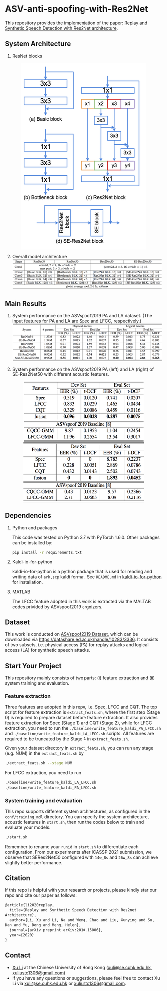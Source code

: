 # ASV-anti-spoofing-with-Res2Net
This repository provides the implementation of the paper:
[Replay and Synthetic Speech Detection with Res2Net architecture](https://arxiv.org/abs/2010.15006).

## System Architecture

1. ResNet blocks
<div  align="center"> <img src="./result_table_figure/resnet-blocks.png" width = "400" height = "600" align=center /></div>

2. Overall model architecture
![](./result_table_figure/overall-architecture.png)

## Main Results
1. System performance on the ASVspoof2019 PA and LA dataset. (The input features for PA and LA are Spec and LFCC, respectively.)
![](./result_table_figure/sys-performance-diff-architecture.png)

2. System performance on the ASVspoof2019 PA (left) and LA (right) of SE-Res2Net50 with different acoustic features.
<div  align="center"><img src="./result_table_figure/sys-performance-pa-diff-acoustic-feats.png" width = "390" height = "195" align=center /><img src="./result_table_figure/sys-performance-la-diff-acoustic-feats.png" width = "390" height = "195" align=center /></div>


## Dependencies

1. Python and packages

    This code was tested on Python 3.7 with PyTorch 1.6.0.
    Other packages can be installed by:

    ```bash
    pip install -r requirements.txt
    ```

2. Kaldi-io-for-python

    kaldi-io-for-python is a python package that is used for reading and writing data of `ark,scp` kaldi format.
    See `README.md` in [kaldi-io-for-python](https://github.com/vesis84/kaldi-io-for-python) for installation.

3. MATLAB

   The LFCC feature adopted in this work is extracted via the MALTAB codes privided by ASVspoof2019 orgnizers.

## Dataset
   This work is conducted on [ASVspoof2019 Dataset](https://arxiv.org/pdf/1904.05441.pdf), which can be downloaded via https://datashare.ed.ac.uk/handle/10283/3336. It consists of two subsets, i.e. physical access (PA) for replay attacks and logical access (LA) for synthetic speech attacks.

## Start Your Project
   This repository mainly consists of two parts: (i) feature extraction and (ii) system training and evaluation.

### Feature extraction
   Three features are adopted in this repo, i.e. Spec, LFCC and CQT. The top script for feature extraction is `extract_feats.sh`, where the first step (Stage 0) is required to prepare dataset before feature extraction. It also provides feature extraction for Spec (Stage 1) and CQT (Stage 2), while for LFCC extraction, you need to run the `./baseline/write_feature_kaldi_PA_LFCC.sh` and `./baseline/write_feature_kaldi_LA_LFCC.sh` scripts. All features are required to be truncated by the Stage 4 in `extract_feats.sh`.

   Given your dataset directory in `extract_feats.sh`, you can run any stage (e.g. NUM) in the `extract_feats.sh` by
   ```bash
   ./extract_feats.sh --stage NUM
   ```
   For LFCC extraction, you need to run
   ```bash
   ./baseline/write_feature_kaldi_LA_LFCC.sh
   ./baseline/write_feature_kaldi_PA_LFCC.sh
   ```

### System training and evaluation
   This repo supports different system architectures, as configured in the `conf/training_mdl` directory. You can specify the system architecture, acoustic features in `start.sh`, then run the codes below to train and evaluate your models.
   ```bash
   ./start.sh
   ```
   Remember to rename your `runid` in `start.sh` to differentiate each configuration.
   From our experiments after ICASSP 2021 submission, we observe that SERes2Net50 configured with `14w_8s` and `26w_8s` can achieve slightly better performance.


## Citation
If this repo is helpful with your research or projects, please kindly star our repo and cite our paper as follows:
```
@article{li2020replay,
  title={Replay and Synthetic Speech Detection with Res2net Architecture},
  author={Li, Xu and Li, Na and Weng, Chao and Liu, Xunying and Su, Dan and Yu, Dong and Meng, Helen},
  journal={arXiv preprint arXiv:2010.15006},
  year={2020}
}
```

## Contact

- [Xu Li](https://lixucuhk.github.io/) at the Chinese University of Hong Kong (xuli@se.cuhk.edu.hk, xuliustc1306@gmail.com)
- If you have any questions or suggestions, please feel free to contact Xu Li via xuli@se.cuhk.edu.hk or xuliustc1306@gmail.com.

